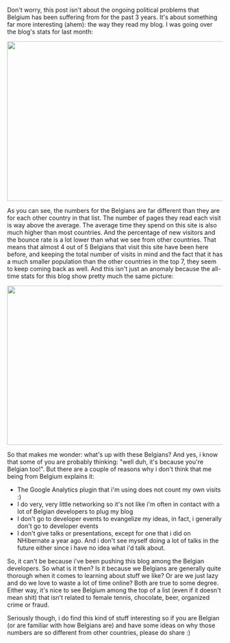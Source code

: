 Don't worry, this post isn't about the ongoing political problems that Belgium has been suffering from for the past 3 years.  It's about something far more interesting (ahem): the way they read my blog.  I was going over the blog's stats for last month:

<a href="/blog/wp-content/uploads/2010/09/last_month_countries.png"><img src="/blog/wp-content/uploads/2010/09/last_month_countries.png" alt="" title="last_month_countries" width="715" height="373" class="alignnone size-full wp-image-2636" /></a>

As you can see, the numbers for the Belgians are far different than they are for each other country in that list.  The number of pages they read each visit is way above the average.  The average time they spend on this site is also much higher than most countries.  And the percentage of new visitors and the bounce rate is a lot lower than what we see from other countries.  That means that almost 4 out of 5 Belgians that visit this site have been here before, and keeping the total number of visits in mind and the fact that it has a much smaller population than the other countries in the top 7, they seem to keep coming back as well. And this isn't just an anomaly because the all-time stats for this blog show pretty much the same picture:

<a href="/blog/wp-content/uploads/2010/09/all_time_countries.png"><img src="/blog/wp-content/uploads/2010/09/all_time_countries.png" alt="" title="all_time_countries" width="718" height="372" class="alignnone size-full wp-image-2637" /></a>

So that makes me wonder: what's up with these Belgians? And yes, i know that some of you are probably thinking: "well duh, it's because you're Belgian too!".  But there are a couple of reasons why i don't think that me being from Belgium explains it:

- The Google Analytics plugin that i'm using does not count my own visits :)
- I do very, very little networking so it's not like i'm often in contact with a lot of Belgian developers to plug my blog
- I don't go to developer events to evangelize my ideas, in fact, i generally don't go to developer events
- I don't give talks or presentations, except for one that i did on NHibernate a year ago.  And i don't see myself doing a lot of talks in the future either since i have no idea what i'd talk about.

So, it can't be because i've been pushing this blog among the Belgian developers.  So what is it then?  Is it because we Belgians are generally quite thorough when it comes to learning about stuff we like?  Or are we just lazy and do we love to waste a lot of time online?  Both are true to some degree.  Either way, it's nice to see Belgium among the top of a list (even if it doesn't mean shit) that isn't related to female tennis, chocolate, beer, organized crime or fraud.

Seriously though, i do find this kind of stuff interesting so if you are Belgian (or are familiar with how Belgians are) and have some ideas on why those numbers are so different from other countries, please do share :)